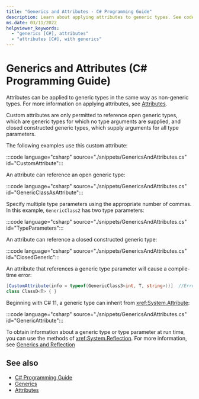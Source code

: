 ```yaml
---
title: "Generics and Attributes - C# Programming Guide"
description: Learn about applying attributes to generic types. See code examples and view additional available resources.
ms.date: 03/11/2022
helpviewer_keywords: 
  - "generics [C#], attributes"
  - "attributes [C#], with generics"
---
```

# Generics and Attributes (C# Programming Guide)

Attributes can be applied to generic types in the same way as non-generic types. For more information on applying attributes, see [Attributes](../concepts/attributes/index.md).

Custom attributes are only permitted to reference open generic types, which are generic types for which no type arguments are supplied, and closed constructed generic types, which supply arguments for all type parameters.

The following examples use this custom attribute:

:::code language="csharp" source="./snippets/GenericsAndAttributes.cs" id="CustomAttribute":::

An attribute can reference an open generic type:

:::code language="csharp" source="./snippets/GenericsAndAttributes.cs" id="GenericClassAsAttribute":::

Specify multiple type parameters using the appropriate number of commas. In this example, `GenericClass2` has two type parameters:

:::code language="csharp" source="./snippets/GenericsAndAttributes.cs" id="TypeParameters":::

An attribute can reference a closed constructed generic type:

:::code language="csharp" source="./snippets/GenericsAndAttributes.cs" id="ClosedGeneric":::

An attribute that references a generic type parameter will cause a compile-time error:

```csharp
[CustomAttribute(info = typeof(GenericClass3<int, T, string>))]  //Error CS0416
class ClassD<T> { }
```

Beginning with C# 11, a generic type can inherit from <xref:System.Attribute>:

:::code language="csharp" source="./snippets/GenericsAndAttributes.cs" id="GenericAttribute":::

To obtain information about a generic type or type parameter at run time, you can use the methods of <xref:System.Reflection>. For more information, see [Generics and Reflection](./generics-and-reflection.md)

## See also

- [C# Programming Guide](../index.md)
- [Generics](../../fundamentals/types/generics.md)
- [Attributes](../../../standard/attributes/index.md)
